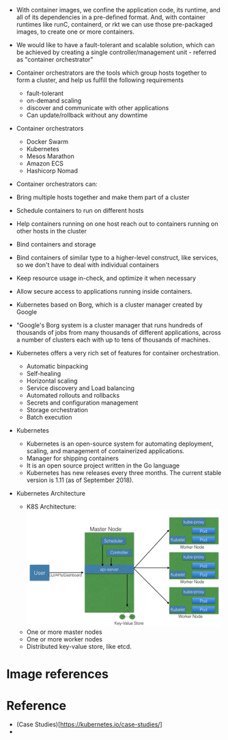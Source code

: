 * With container images, we confine the application code, its runtime, and all of its dependencies in a pre-defined format. And, with container runtimes like runC, containerd, or rkt we can use those pre-packaged images, to create one or more containers.
* We would like to have a fault-tolerant and scalable solution, which can be achieved by creating a single controller/management unit - referred as "container orchestrator"
* Container orchestrators are the tools which group hosts together to form a cluster, and help us fulfill the following requirements
  * fault-tolerant
  * on-demand scaling
  * discover and communicate with other applications
  * Can update/rollback without any downtime
* Container orchestrators
  * Docker Swarm
  * Kubernetes
  * Mesos Marathon
  * Amazon ECS
  * Hashicorp Nomad
* Container orchestrators can:
 * Bring multiple hosts together and make them part of a cluster
 * Schedule containers to run on different hosts
 * Help containers running on one host reach out to containers running on other hosts in the cluster
 * Bind containers and storage
 * Bind containers of similar type to a higher-level construct, like services, so we don't have to deal with individual containers
 * Keep resource usage in-check, and optimize it when necessary
 * Allow secure access to applications running inside containers.
  
* Kubernetes based on Borg, which is a cluster manager created by Google
 * "Google's Borg system is a cluster manager that runs hundreds of thousands of jobs from many thousands of different applications, across a number of clusters each with up to tens of thousands of machines.
 * Kubernetes offers a very rich set of features for container orchestration.
   * Automatic binpacking
   * Self-healing
   * Horizontal scaling
   * Service discovery and Load balancing
   * Automated rollouts and rollbacks
   * Secrets and configuration management
   * Storage orchestration
   * Batch execution
 * Kubernetes 
   * Kubernetes is an open-source system for automating deployment, scaling, and management of containerized applications.
   * Manager for shipping containers
   * It is an open source project written in the Go language
   * Kubernetes has new releases every three months. The current stable version is 1.11 (as of September 2018).

* Kubernetes Architecture
  * K8S Architecture: ![K8S Architecture][arch]
  * One or more master nodes
  * One or more worker nodes
  * Distributed key-value store, like etcd.
 

 # Image references
 [arch]: k8s/Kubernetes_Architecture1.png "Kubernetes Architecture"  
 
 # Reference 
 * (Case Studies)[https://kubernetes.io/case-studies/]
 * 